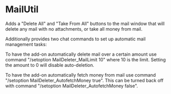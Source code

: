 # MailUtil

Adds a "Delete All" and "Take From All" buttons to the mail window that will delete any mail with no attachments, or take all money from mail.

Additionally provides two chat commands to set up automatic mail management tasks:

To have the add-on automatically delete mail over a certain amount use command "/setoption MailDeleter_MailLimit 10" where 10 is the limit. Setting the amount to 0 will disable auto-deletion.

To have the add-on automatically fetch money from mail use command "/setoption MailDeleter_AutofetchMoney true". This can be turned back off with command "/setoption MailDeleter_AutofetchMoney false".

